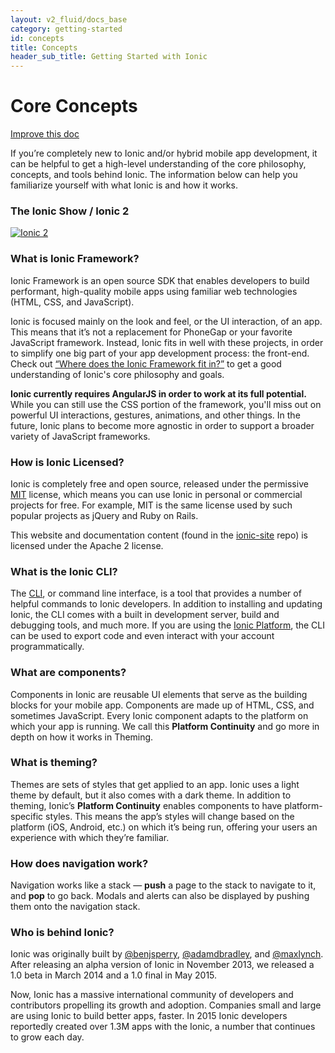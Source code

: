 ```yaml
---
layout: v2_fluid/docs_base
category: getting-started
id: concepts
title: Concepts
header_sub_title: Getting Started with Ionic
---
```



# Core Concepts

<a class="improve-v2-docs" href='https://github.com/driftyco/ionic-site/edit/master/docs/v2/getting-started/concepts/index.md'>Improve this doc</a>

If you’re completely new to Ionic and/or hybrid mobile app development, it can be helpful to get a high-level understanding of the core philosophy, concepts, and tools behind Ionic. The information below can help you familiarize yourself with what Ionic is and how it works.

### The Ionic Show / Ionic 2
[![Ionic 2](http://img.youtube.com/vi/u6BFxtv_L-8/0.jpg)](http://www.youtube.com/watch?v=u6BFxtv_L-8)

### What is Ionic Framework?

Ionic Framework is an open source SDK that enables developers to build performant, high-quality mobile apps using familiar web technologies (HTML, CSS, and JavaScript).

Ionic is focused mainly on the look and feel, or the UI interaction, of an app. This means that it’s not a replacement for PhoneGap or your favorite JavaScript framework. Instead, Ionic fits in well with these projects, in order to simplify one big part of your app development process: the front-end. Check out [“Where does the Ionic Framework fit in?”](http://blog.ionic.io/where-does-the-ionic-framework-fit-in/) to get a good understanding of Ionic's core philosophy and goals.

**Ionic currently requires AngularJS in order to work at its full potential.** While you can still use the CSS portion of the framework, you'll miss out on powerful UI interactions, gestures, animations, and other things. In the future, Ionic plans to become more agnostic in order to support a broader variety of JavaScript frameworks.

### How is Ionic Licensed?

Ionic is completely free and open source, released under the permissive [MIT](http://opensource.org/licenses/MIT) license, which means you can use Ionic in personal or commercial projects for free. For example, MIT is the same license used by such popular projects as jQuery and Ruby on Rails.

This website and documentation content (found in the [ionic-site](https://github.com/driftyco/ionic-site) repo) is licensed under the Apache 2 license.

### What is the Ionic CLI?

The [CLI](../../resources/what-is/#cli), or command line interface, is a tool that provides a number of helpful commands to Ionic developers. In addition to installing and updating Ionic, the CLI comes with a built in development server, build and debugging tools, and much more. If you are using the [Ionic Platform](http://ionic.io/), the CLI can be used to export code and even interact with your account programmatically.

### What are components?

Components in Ionic are reusable UI elements that serve as the building blocks for your mobile app. Components are made up of HTML, CSS, and sometimes JavaScript. Every Ionic component adapts to the platform on which your app is running. We call this **Platform Continuity** and go more in depth on how it works in Theming.

### What is theming?

Themes are sets of styles that get applied to an app. Ionic uses a light theme by default, but it also comes with a dark theme. In addition to theming, Ionic’s **Platform Continuity** enables components to have platform-specific styles. This means the app’s styles will change based on the platform (iOS, Android, etc.) on which it’s being run, offering your users an experience with which they’re familiar.

### How does navigation work?

Navigation works like a stack &mdash; **push** a page to the stack to navigate to it, and **pop** to go back. Modals and alerts can also be displayed by pushing them onto the navigation stack.

### Who is behind Ionic?

Ionic was originally built by [@benjsperry](https://twitter.com/benjsperry), [@adamdbradley](https://twitter.com/adamdbradley), and [@maxlynch](https://twitter.com/maxlynch). After releasing an alpha version of Ionic in November 2013, we released a 1.0 beta in March 2014 and a 1.0 final in May 2015.

Now, Ionic has a massive international community of developers and contributors propelling its growth and adoption. Companies small and large are using Ionic to build better apps, faster. In 2015 Ionic developers reportedly created over 1.3M apps with the Ionic, a number that continues to grow each day.
